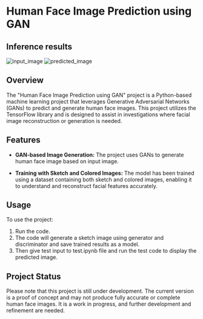 # Human Face Image Prediction using GAN

## Inference results
![input_image](https://drive.google.com/uc?export=view&id=1yOSJIml9QG7dyvdQMAI5H3tJZnRlx83c) 
![predicted_image](https://drive.google.com/uc?export=view&id=1ICtL37raiK9VC2nf-P3gfIobq--5F6vR) 

## Overview

The "Human Face Image Prediction using GAN" project is a Python-based machine learning project that leverages Generative Adversarial Networks (GANs) to predict and generate human face images. This project utilizes the TensorFlow library and is designed to assist in investigations where facial image reconstruction or generation is needed.

## Features

- **GAN-based Image Generation:** The project uses GANs to generate human face image based on input image.
  
- **Training with Sketch and Colored Images:** The model has been trained using a dataset containing both sketch and colored images, enabling it to understand and reconstruct facial features accurately.

## Usage

To use the project:

1. Run the code.
2. The code will generate a sketch image using generator and discriminator and save trained results as a model.
3. Then give test input to test.ipynb file and run the test code to display the predicted image.

## Project Status

Please note that this project is still under development. The current version is a proof of concept and may not produce fully accurate or complete human face images. It is a work in progress, and further development and refinement are needed.
